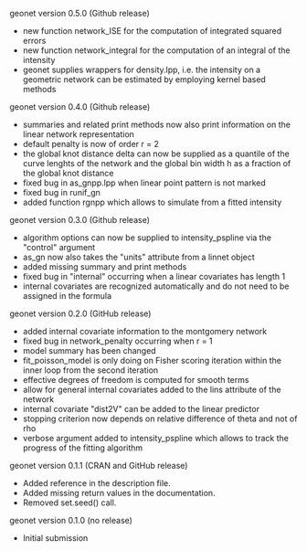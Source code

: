 geonet version 0.5.0 (Github release)

- new function network_ISE for the computation of integrated squared errors
- new function network_integral for the computation of an integral of the intensity
- geonet supplies wrappers for density.lpp, i.e. the intensity on a geometric network can be
  estimated by employing kernel based methods

geonet version 0.4.0 (Github release)

- summaries and related print methods now also print information on the
  linear network representation
- default penalty is now of order r = 2
- the global knot distance delta can now be supplied as a quantile of the curve
  lenghts of the network and the global bin width h as a fraction of the global
  knot distance
- fixed bug in as_gnpp.lpp when linear point pattern is not marked
- fixed bug in runif_gn
- added function rgnpp which allows to simulate from a fitted intensity

geonet version 0.3.0 (Github release)

- algorithm options can now be supplied to intensity_pspline via the
  "control" argument
- as_gn now also takes the "units" attribute from a linnet object  
- added missing summary and print methods
- fixed bug in "internal" occurring when a linear covariates has length 1
- internal covariates are recognized automatically and do not need to be 
  assigned in the formula

geonet version 0.2.0 (GitHub release)

- added internal covariate information to the montgomery network
- fixed bug in network_penalty occurring when r = 1
- model summary has been changed
- fit_poisson_model is only doing on Fisher scoring iteration within the inner 
  loop from the second iteration
- effective degrees of freedom is computed for smooth terms
- allow for general internal covariates added to the lins attribute of the
  network
- internal covariate "dist2V" can be added to the linear predictor 
- stopping criterion now depends on relative difference of theta and not of rho
- verbose argument added to intensity_pspline which allows to track the 
  progress of the fitting algorithm

geonet version 0.1.1 (CRAN and GitHub release)

- Added reference in the description file.
- Added missing return values in the documentation.
- Removed set.seed() call.

geonet version 0.1.0 (no release)

- Initial submission
